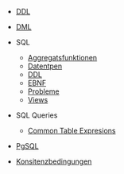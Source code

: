 - [DDL](HS2/DB/DDL_DML/DDL.md)
- [DML](DML.md)

- SQL
	- [Aggregatsfunktionen](Aggregatfunktionen.md)
	- [Datentpen](datentypen.md)
	- [DDL](HS2/DB/SQL/ddl.md)
	- [EBNF](ebnf.md)
	- [Probleme](Probleme.md)
	- [Views](View.md)
- SQL Queries
	- [Common Table Expresions](CTEs.md)
- [PgSQL](pgSQL.md)
- [Konsitenzbedingungen](Konsistenzbedingungen.md)